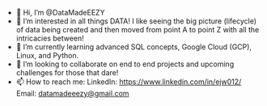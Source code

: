 - 👋 Hi, I’m @DataMadeEEZY
- 👀 I’m interested in all things DATA! I like seeing the big picture (lifecycle) of data being created and then moved from point A to point Z with all the intricacies between!
- 🌱 I’m currently learning advanced SQL concepts, Google Cloud (GCP), Linux, and Python.
- 💞️ I’m looking to collaborate on end to end projects and upcoming challenges for those that dare!
- 📫 How to reach me:
  LinkedIn: https://www.linkedin.com/in/ejw012/
  Email: datamadeeezy@gmail.com

<!---
DataMadeEEZY/DataMadeEEZY is a ✨ special ✨ repository because its `README.md` (this file) appears on your GitHub profile.
You can click the Preview link to take a look at your changes.
--->
